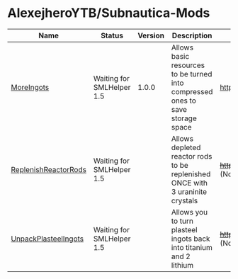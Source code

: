 # AlexejheroYTB/Subnautica-Mods 

| Name | Status | Version | Description | Download Link | 
|-|-|-|-|-|
| <a href=https://github.com/AlexejheroYTB/Subnautica-Mods/tree/master/MoreIngots> MoreIngots </a> | Waiting for SMLHelper 1.5 | 1.0.0 | Allows basic resources to be turned into compressed ones to save storage space | https://www.nexusmods.com/subnautica/mods/60 |
| <a href=https://github.com/AlexejheroYTB/Subnautica-Mods/tree/master/ReplenishReactorRods> ReplenishReactorRods </a> | Waiting for SMLHelper 1.5 || Allows depleted reactor rods to be replenished ONCE with 3 uraninite crystals | <strike>https://www.nexusmods.com/subnautica/mods/62</strike> (Not released yet) |
| <a href=https://github.com/AlexejheroYTB/Subnautica-Mods/tree/master/UnpackPlasteelIngots> UnpackPlasteelIngots </a> | Waiting for SMLHelper 1.5 | | Allows you to turn plasteel ingots back into titanium and 2 lithium | <strike>https://www.nexusmods.com/subnautica/mods/69</strike> (Not released yet) |
